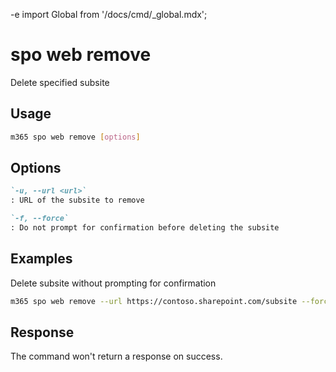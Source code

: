 -e <!-- DISCLAIMER: All secrets, passwords, and sensitive values in this document are examples only and not real credentials. -->
import Global from '/docs/cmd/_global.mdx';

# spo web remove

Delete specified subsite

## Usage

```sh
m365 spo web remove [options]
```

## Options

```md definition-list
`-u, --url <url>`
: URL of the subsite to remove

`-f, --force`
: Do not prompt for confirmation before deleting the subsite
```

<Global />

## Examples

Delete subsite without prompting for confirmation

```sh
m365 spo web remove --url https://contoso.sharepoint.com/subsite --force
```

## Response

The command won't return a response on success.
